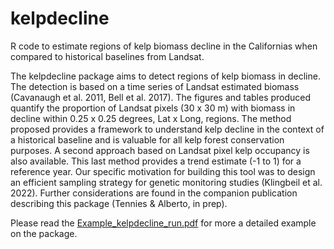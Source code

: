 # kelpdecline
R code to estimate regions of kelp biomass decline in the Californias when compared to historical baselines from Landsat. 

The kelpdecline package aims to detect regions of kelp biomass in decline. The detection is based on a time series of Landsat estimated biomass (Cavanaugh et al. 2011, Bell et al. 2017). The figures and tables produced
quantify the proportion of Landsat pixels (30 x 30 m) with biomass in decline within 0.25 x 0.25 degrees, Lat x Long, regions. The method proposed provides a framework to understand kelp decline in the context
of a historical baseline and is valuable for all kelp forest conservation purposes. A second approach based on Landsat pixel kelp occupancy is also available. This last method provides a trend estimate (-1 to 1) for a reference year. Our specific motivation for building this tool was to design an efficient sampling strategy for genetic monitoring studies (Klingbeil et
al. 2022). Further considerations are found in the companion publication describing this package (Tennies &
Alberto, in prep).

Please read the [Example_kelpdecline_run.pdf](https://github.com/falberto73/kelpdecline/blob/main/Example_kelpdecline_run.pdf) for more a detailed example on the package.
